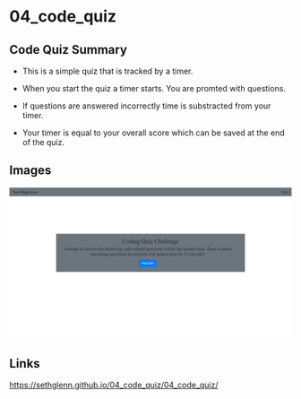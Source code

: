 # 04_code_quiz

## Code Quiz Summary

* This is a simple quiz that is tracked by a timer.

* When you start the quiz a timer starts. You are promted with questions.

* If questions are answered incorrectly time is substracted from your timer.

* Your timer is equal to your overall score which can be saved at the end of the quiz.

## Images
![Screenshot01](./04_code_quiz/screenshot01.png)

## Links

https://sethglenn.github.io/04_code_quiz/04_code_quiz/